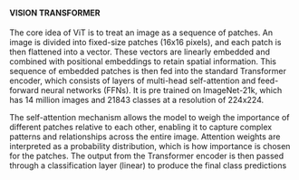 #### VISION TRANSFORMER

The core idea of ViT is to treat an image as a sequence of patches. An image is divided into fixed-size patches (16x16 pixels), and each patch is then flattened into a vector. These vectors are linearly embedded and combined with positional embeddings to retain spatial information. This sequence of embedded patches is then fed into the standard Transformer encoder, which consists of layers of multi-head self-attention and feed-forward neural networks (FFNs). It is pre trained on ImageNet-21k, which has 14 million images and 21843 classes at a resolution of 224x224.



The self-attention mechanism allows the model to weigh the importance of different patches relative to each other, enabling it to capture complex patterns and relationships across the entire image. Attention weights are interpreted as a probability distribution, which is how importance is chosen for the patches. The output from the Transformer encoder is then passed through a classification layer (linear) to produce the final class predictions
